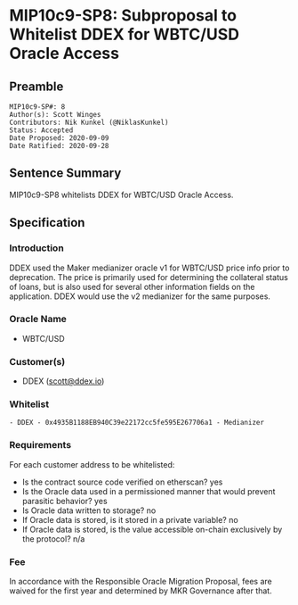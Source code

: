 # MIP10c9-SP8: Subproposal to Whitelist DDEX for WBTC/USD Oracle Access

## Preamble
```
MIP10c9-SP#: 8
Author(s): Scott Winges
Contributors: Nik Kunkel (@NiklasKunkel)
Status: Accepted
Date Proposed: 2020-09-09
Date Ratified: 2020-09-28
```

## Sentence Summary
MIP10c9-SP8 whitelists DDEX for WBTC/USD Oracle Access.

## Specification

### Introduction

DDEX used the Maker medianizer oracle v1 for WBTC/USD price info prior to deprecation. The price is primarily used for determining the collateral status of loans, but is also used for several other information fields on the application. DDEX would use the v2 medianizer for the same purposes.

### Oracle Name

* WBTC/USD

### Customer(s)

* DDEX ([scott@ddex.io](mailto:scott@ddex.io))

### Whitelist

```
- DDEX - 0x4935B1188EB940C39e22172cc5fe595E267706a1 - Medianizer
```

### Requirements

For each customer address to be whitelisted:

* Is the contract source code verified on etherscan? yes
* Is the Oracle data used in a permissioned manner that would prevent parasitic behavior? yes
* Is Oracle data written to storage? no
* If Oracle data is stored, is it stored in a private variable? no
* If Oracle data is stored, is the value accessible on-chain exclusively by the protocol? n/a

### Fee

In accordance with the Responsible Oracle Migration Proposal, fees are waived for the first year and determined by MKR Governance after that.
